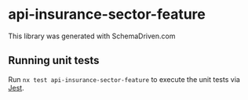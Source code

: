 
# api-insurance-sector-feature

This library was generated with SchemaDriven.com

## Running unit tests

Run `nx test api-insurance-sector-feature` to execute the unit tests via [Jest](https://jestjs.io).

